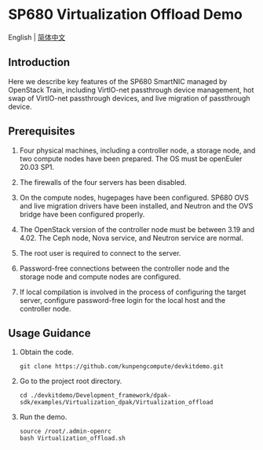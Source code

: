 # SP680 Virtualization Offload Demo

English | [简体中文](README.md)

## Introduction
Here we describe key features of the SP680 SmartNIC managed by OpenStack Train, including VirtlO-net passthrough device management, hot swap of VirtlO-net passthrough devices, and live migration of passthrough device.

## Prerequisites

1. Four physical machines, including a controller node, a storage node, and two compute nodes have been prepared. The OS must be openEuler 20.03 SP1. 

2. The firewalls of the four servers has been disabled.

3. On the compute nodes, hugepages have been configured. SP680 OVS and live migration drivers have been installed, and Neutron and the OVS bridge have been configured properly.

4. The OpenStack version of the controller node must be between 3.19 and 4.02. The Ceph node, Nova service, and Neutron service are normal.

5. The root user is required to connect to the server.

6. Password-free connections between the controller node and the storage node and compute nodes are configured.

7. If local compilation is involved in the process of configuring the target server, configure password-free login for the local host and the controller node.

## Usage Guidance

1. Obtain the code.

   ```shell
   git clone https://github.com/kunpengcompute/devkitdemo.git
   ```

2. Go to the project root directory.


   ```shell
   cd ./devkitdemo/Development_framework/dpak-sdk/examples/Virtualization_dpak/Virtualization_offload
   ```

3. Run the demo.
   ```shell
   source /root/.admin-openrc
   bash Virtualization_offload.sh
   ```